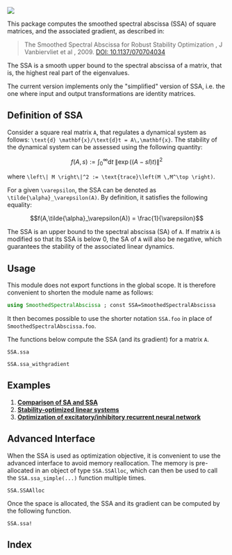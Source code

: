<!-- # Smoothed Spectral Abscissa (SSA) -->
[![](https://img.shields.io/static/v1?logo=GitHub&label=.&message=SmoothedSpectralAbscissa.jl&color=blue)](https://github.com/dylanfesta/SmoothedSpectralAbscissa.jl)

This package computes the smoothed spectral abscissa (SSA) of square matrices, and the associated gradient, as described in:

> The Smoothed Spectral Abscissa for Robust Stability Optimization , J Vanbiervliet et al , 2009. [DOI: 10.1137/070704034](https://doi.org/10.1137/070704034)

The SSA is a smooth upper bound to the spectral abscissa of a matrix, that is, the highest real part of the eigenvalues.

The current version implements only the "simplified" version of SSA, i.e. the one where input and output transformations are identity matrices.


## Definition of SSA

Consider a square real matrix  ``A``, that regulates a dynamical system as follows:
``\text{d} \mathbf{x}/\text{d}t = A\,\mathbf{x}``. The stability of the dynamical system
can be assessed using the following quantity:
```math
f(A,s) := \int_0^{\infty} \text{d}t \;\left\| \exp\left( \left(A-sI\right)t \right)\right\|^2
```
where ``\left\| M \right\|^2 := \text{trace}\left(M \,M^\top \right)``.

For a given ``\varepsilon``, the SSA can be denoted as ``\tilde{\alpha}_\varepsilon(A)``.
By definition, it satisfies the following  equality:
```math
f(A,\tilde{\alpha}_\varepsilon(A)) = \frac{1}{\varepsilon}
```

The SSA is an upper bound to the spectral abscissa (SA) of ``A``.
If matrix ``A`` is modified so that its SSA is below 0, the SA of ``A`` will also be
negative, which guarantees the stability of the associated linear dynamics.

## Usage

This module does not export functions in the global scope. It is therefore convenient to
shorten the module name as follows:
```julia
using SmoothedSpectralAbscissa ; const SSA=SmoothedSpectralAbscissa
```
It then becomes possible to use the shorter notation `SSA.foo` in place of `SmoothedSpectralAbscissa.foo`.

The functions below compute the SSA (and its gradient) for a matrix ``A``.

```@docs
SSA.ssa
```

```@docs
SSA.ssa_withgradient
```


## Examples

1. [**Comparison of SA and SSA**](./01_show_ssa.md)
2. [**Stability-optimized linear systems**](./02_dynamics.md)
3. [**Optimization of excitatory/inhibitory recurrent neural network**](./03_EI.md)


## Advanced Interface

When the SSA is used as optimization objective, it is convenient to use the advanced
interface to avoid memory reallocation. The memory is pre-allocated in an object of type
`SSA.SSAlloc`, which can then be used to call the `SSA.ssa_simple(...)` function multiple times.

```@docs
SSA.SSAAlloc
```

Once the space is allocated, the SSA and its gradient can be computed by the following
function.
```@docs
SSA.ssa!
```


## Index

```@index
```
